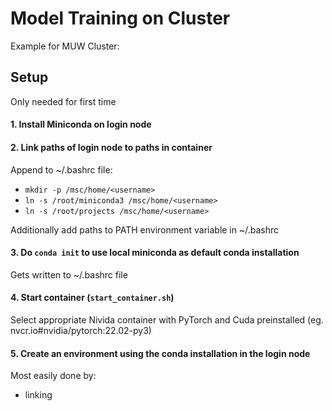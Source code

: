 # Model Training on Cluster

Example for MUW Cluster:

## Setup

Only needed for first time

#### 1. Install Miniconda on login node

#### 2. Link paths of login node to paths in container

Append to ~/.bashrc file:

- `mkdir -p /msc/home/<username>`
- `ln -s /root/miniconda3 /msc/home/<username>`
- `ln -s /root/projects /msc/home/<username>`

Additionally add paths to PATH environment variable in ~/.bashrc

#### 3. Do `conda init` to use local miniconda as default conda installation

Gets written to ~/.bashrc file


#### 4. Start container (`start_container.sh`) 

Select appropriate Nivida container with PyTorch and Cuda preinstalled (eg. nvcr.io#nvidia/pytorch:22.02-py3)

#### 5. Create an environment using the conda installation in the login node

Most easily done by:
- linking 